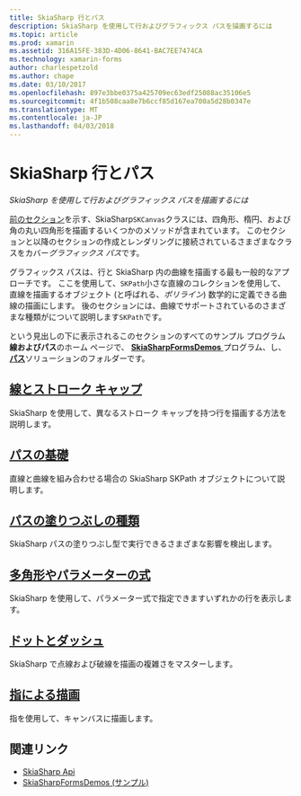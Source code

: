 ```yaml
---
title: SkiaSharp 行とパス
description: SkiaSharp を使用して行およびグラフィックス パスを描画するには
ms.topic: article
ms.prod: xamarin
ms.assetid: 316A15FE-383D-4D06-8641-BAC7EE7474CA
ms.technology: xamarin-forms
author: charlespetzold
ms.author: chape
ms.date: 03/10/2017
ms.openlocfilehash: 897e3bbe0375a425709ec63edf25088ac35106e5
ms.sourcegitcommit: 4f1b508caa8e7b6ccf85d167ea700a5d28b0347e
ms.translationtype: MT
ms.contentlocale: ja-JP
ms.lasthandoff: 04/03/2018
---
```

# <a name="skiasharp-lines-and-paths"></a>SkiaSharp 行とパス

_SkiaSharp を使用して行およびグラフィックス パスを描画するには_

[前のセクション](~/xamarin-forms/user-interface/graphics/skiasharp/basics/index.md)を示す、SkiaSharp`SKCanvas`クラスには、四角形、楕円、および角の丸い四角形を描画するいくつかのメソッドが含まれています。 このセクションと以降のセクションの作成とレンダリングに接続されているさまざまなクラスをカバー*グラフィックス パス*です。

グラフィックス パスは、行と SkiaSharp 内の曲線を描画する最も一般的なアプローチです。 ここを使用して、`SKPath`小さな直線のコレクションを使用して、直線を描画するオブジェクト (と呼ばれる、*ポリライン*) 数学的に定義できる曲線の描画にします。 後のセクションには、曲線でサポートされているのさまざまな種類がについて説明します`SKPath`です。

という見出しの下に表示されるこのセクションのすべてのサンプル プログラム**線およびパス**のホーム ページで、 [ **SkiaSharpFormsDemos** ](https://developer.xamarin.com/samples/xamarin-forms/SkiaSharpForms/Demos/)プログラム、し、 [**パス**](https://github.com/xamarin/xamarin-forms-samples/tree/master/SkiaSharpForms/SkiaSharpFormsDemos/SkiaSharpFormsDemos/SkiaSharpFormsDemos/Paths)ソリューションのフォルダーです。

## <a name="lines-and-stroke-capslinesmd"></a>[線とストローク キャップ](lines.md)

SkiaSharp を使用して、異なるストローク キャップを持つ行を描画する方法を説明します。

## <a name="path-basicspathsmd"></a>[パスの基礎](paths.md)

直線と曲線を組み合わせる場合の SkiaSharp SKPath オブジェクトについて説明します。

## <a name="the-path-fill-typesfill-typesmd"></a>[パスの塗りつぶしの種類](fill-types.md)

SkiaSharp パスの塗りつぶし型で実行できるさまざまな影響を検出します。

## <a name="polylines-and-parametric-equationspolylinesmd"></a>[多角形やパラメーターの式](polylines.md)

SkiaSharp を使用して、パラメーター式で指定できますいずれかの行を表示します。

## <a name="dots-and-dashesdotsmd"></a>[ドットとダッシュ](dots.md)

SkiaSharp で点線および破線を描画の複雑さをマスターします。

## <a name="finger-paintingfinger-paintmd"></a>[指による描画](finger-paint.md)

指を使用して、キャンバスに描画します。


## <a name="related-links"></a>関連リンク

- [SkiaSharp Api](https://developer.xamarin.com/api/root/SkiaSharp/)
- [SkiaSharpFormsDemos (サンプル)](https://developer.xamarin.com/samples/xamarin-forms/SkiaSharpForms/Demos/)
